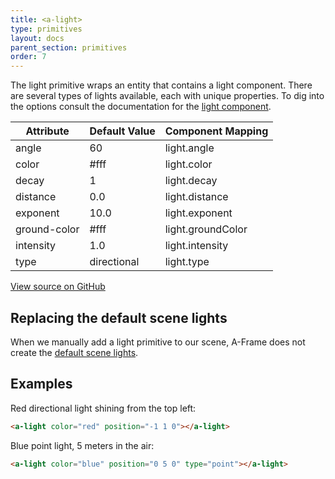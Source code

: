 ```yaml
---
title: <a-light>
type: primitives
layout: docs
parent_section: primitives
order: 7
---
```


The light primitive wraps an entity that contains a light component. There are several types of lights available, each with unique properties. To dig into the options consult the documentation for the [light component](../components/light.html).

| Attribute    | Default Value | Component Mapping |
| ------------ | ------------- | ----------------- |
| angle        | 60            | light.angle       |
| color        | #fff          | light.color       |
| decay        | 1             | light.decay       |
| distance     | 0.0           | light.distance    |
| exponent     | 10.0          | light.exponent    |
| ground-color | #fff          | light.groundColor |
| intensity    | 1.0           | light.intensity   |
| type         | directional   | light.type        |

[View source on GitHub](https://github.com/aframevr/aframe/blob/master/elements/templates/a-light.html)

## Replacing the default scene lights

When we manually add a light primitive to our scene, A-Frame does not create the [default scene lights](../guide/cameras-and-lights.html).

## Examples

Red directional light shining from the top left:

```html
<a-light color="red" position="-1 1 0"></a-light>
```

Blue point light, 5 meters in the air:

```html
<a-light color="blue" position="0 5 0" type="point"></a-light>
```
